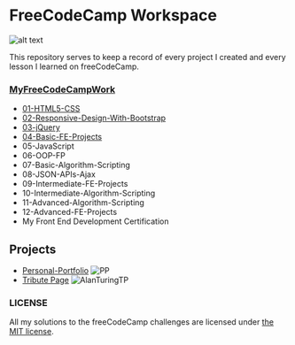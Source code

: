 # FreeCodeCamp Workspace 
![alt text](https://user-images.githubusercontent.com/26378494/27394578-435d75de-56df-11e7-91d4-49bac655f83c.jpg)

This repository serves to keep a record of every project I created and every lesson I learned on freeCodeCamp. 

### [MyFreeCodeCampWork](https://www.freecodecamp.com/chrisjim316)

* [01-HTML5-CSS](https://github.com/chrisjim316/freeCodeCamp-/tree/master/01-HTML5-CSS)
* [02-Responsive-Design-With-Bootstrap](https://github.com/chrisjim316/freeCodeCamp-/tree/master/02-Responsive-Design-with-BootStrap) 
* [03-jQuery](https://github.com/chrisjim316/freeCodeCamp-/tree/master/03-jQuery) 
* [04-Basic-FE-Projects](https://github.com/chrisjim316/freeCodeCamp-/tree/master/04-Basic-FE-Projects/Tribute-Page)
* 05-JavaScript
* 06-OOP-FP
* 07-Basic-Algorithm-Scripting
* 08-JSON-APIs-Ajax
* 09-Intermediate-FE-Projects
* 10-Intermediate-Algorithm-Scripting
* 11-Advanced-Algorithm-Scripting
* 12-Advanced-FE-Projects
* My Front End Development Certification

## Projects
* [Personal-Portfolio](https://codepen.io/liljimbos/full/RgxryK)
![PP](https://github.com/chrisjim316/freeCodeCamp-/blob/master/Assets/Images/Personal-Portfolio/Intro.JPG?raw=true)
* [Tribute Page](https://codepen.io/liljimbos/pen/eReeMM) 
![AlanTuringTP](https://github.com/chrisjim316/freeCodeCamp-/blob/master/Assets/Images/TributePage/Intro.JPG?raw=true) 


### LICENSE 
All my solutions to the freeCodeCamp challenges are licensed under [the MIT license](https://github.com/chrisjim316/freeCodeCamp-/blob/master/LICENSE). 
